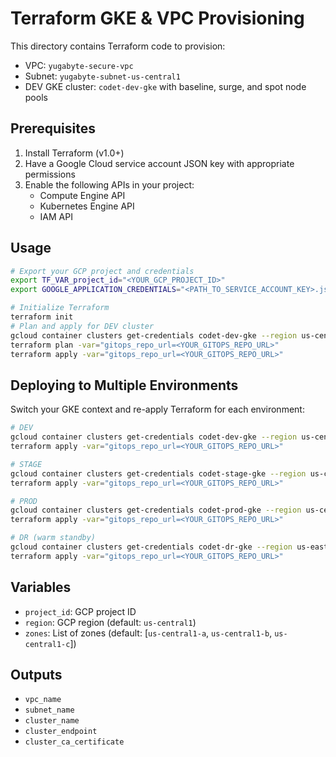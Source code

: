 # Terraform GKE & VPC Provisioning

This directory contains Terraform code to provision:

- VPC: `yugabyte-secure-vpc`
- Subnet: `yugabyte-subnet-us-central1`
- DEV GKE cluster: `codet-dev-gke` with baseline, surge, and spot node pools

## Prerequisites

1. Install Terraform (v1.0+)
2. Have a Google Cloud service account JSON key with appropriate permissions
3. Enable the following APIs in your project:
   - Compute Engine API
   - Kubernetes Engine API
   - IAM API

## Usage

```bash
# Export your GCP project and credentials
export TF_VAR_project_id="<YOUR_GCP_PROJECT_ID>"
export GOOGLE_APPLICATION_CREDENTIALS="<PATH_TO_SERVICE_ACCOUNT_KEY>.json"

# Initialize Terraform
terraform init
# Plan and apply for DEV cluster
gcloud container clusters get-credentials codet-dev-gke --region us-central1 --project $TF_VAR_project_id
terraform plan -var="gitops_repo_url=<YOUR_GITOPS_REPO_URL>"
terraform apply -var="gitops_repo_url=<YOUR_GITOPS_REPO_URL>"
```

## Deploying to Multiple Environments

Switch your GKE context and re-apply Terraform for each environment:

```bash
# DEV
gcloud container clusters get-credentials codet-dev-gke --region us-central1 --project $TF_VAR_project_id
terraform apply -var="gitops_repo_url=<YOUR_GITOPS_REPO_URL>"

# STAGE
gcloud container clusters get-credentials codet-stage-gke --region us-central1 --project $TF_VAR_project_id
terraform apply -var="gitops_repo_url=<YOUR_GITOPS_REPO_URL>"

# PROD
gcloud container clusters get-credentials codet-prod-gke --region us-central1 --project $TF_VAR_project_id
terraform apply -var="gitops_repo_url=<YOUR_GITOPS_REPO_URL>"

# DR (warm standby)
gcloud container clusters get-credentials codet-dr-gke --region us-east1 --project $TF_VAR_project_id
terraform apply -var="gitops_repo_url=<YOUR_GITOPS_REPO_URL>"
```

## Variables

- `project_id`: GCP project ID
- `region`: GCP region (default: `us-central1`)
- `zones`: List of zones (default: [`us-central1-a`, `us-central1-b`, `us-central1-c`])

## Outputs

- `vpc_name`
- `subnet_name`
- `cluster_name`
- `cluster_endpoint`
- `cluster_ca_certificate` 